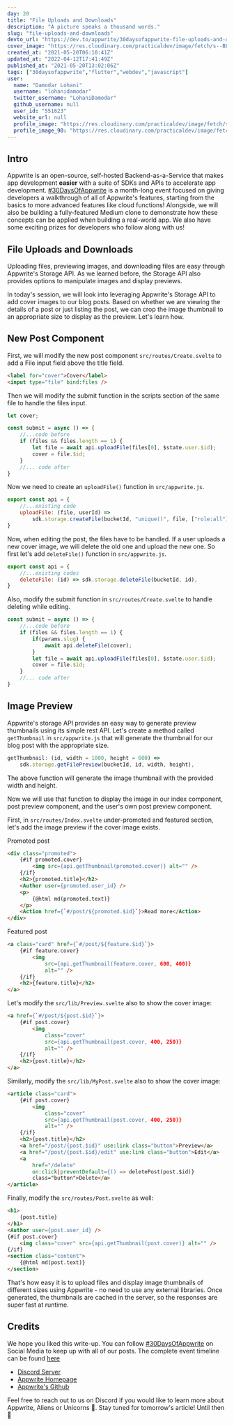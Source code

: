 ```yaml
---
day: 20
title: "File Uploads and Downloads"
description: "A picture speaks a thousand words."
slug: "file-uploads-and-downloads"
devto_url: "https://dev.to/appwrite/30daysofappwrite-file-uploads-and-downloads-1dld"
cover_image: "https://res.cloudinary.com/practicaldev/image/fetch/s--BLWhtRn8--/c_imagga_scale,f_auto,fl_progressive,h_420,q_auto,w_1000/https://dev-to-uploads.s3.amazonaws.com/uploads/articles/djaarnyip2y4dgkhgdo1.png"
created_at: "2021-05-20T06:10:41Z"
updated_at: "2022-04-12T17:41:49Z"
published_at: "2021-05-20T13:02:06Z"
tags: ["30daysofappwrite","flutter","webdev","javascript"]
user:
  name: "Damodar Lohani"
  username: "lohanidamodar"
  twitter_username: "LohaniDamodar"
  github_username: null
  user_id: "551623"
  website_url: null
  profile_image: "https://res.cloudinary.com/practicaldev/image/fetch/s--Y2Vg3V3b--/c_fill,f_auto,fl_progressive,h_640,q_auto,w_640/https://dev-to-uploads.s3.amazonaws.com/uploads/user/profile_image/551623/d6834701-4563-4984-8f1d-7c6735acd3b6.jpg"
  profile_image_90: "https://res.cloudinary.com/practicaldev/image/fetch/s--WbIqGPLg--/c_fill,f_auto,fl_progressive,h_90,q_auto,w_90/https://dev-to-uploads.s3.amazonaws.com/uploads/user/profile_image/551623/d6834701-4563-4984-8f1d-7c6735acd3b6.jpg"
---
```

## Intro
Appwrite is an open-source, self-hosted Backend-as-a-Service that makes app development **easier** with a suite of SDKs and APIs to accelerate app development. [#30DaysOfAppwrite](http://30days.appwrite.io/) is a month-long event focused on giving developers a walkthrough of all of Appwrite's features, starting from the basics to more advanced features like cloud functions! Alongside, we will also be building a fully-featured Medium clone to demonstrate how these concepts can be applied when building a real-world app. We also have some exciting prizes for developers who follow along with us!

## File Uploads and Downloads
Uploading files, previewing images, and downloading files are easy through Appwrite's Storage API. As we learned before, the Storage API also provides options to manipulate images and display previews.

In today's session, we will look into leveraging Appwrite's Storage API to add cover images to our blog posts. Based on whether we are viewing the details of a post or just listing the post, we can crop the image thumbnail to an appropriate size to display as the preview. Let's learn how.

## New Post Component
First, we will modify the new post component `src/routes/Create.svelte` to add a File input field above the title field.

```html
<label for="cover">Cover</label>
<input type="file" bind:files />
```

Then we will modify the submit function in the scripts section of the same file to handle the files input.

```js
let cover;

const submit = async () => {
    //...code before
    if (files && files.length == 1) {
        let file = await api.uploadFile(files[0], $state.user.$id);
        cover = file.$id;
    }
    //... code after
}
```

Now we need to create an `uploadFile()` function in `src/appwrite.js`.

```js
export const api = {
    //...existing code
    uploadFile: (file, userId) =>
        sdk.storage.createFile(bucketId, "unique()", file, ["role:all"], [`user:${userId}`]),
}
```

Now, when editing the post, the files have to be handled. If a user uploads a new cover image, we will delete the old one and upload the new one. So first let's add `deleteFile()` function in `src/appwrite.js`.


```js
export const api = {
    //...existing codes
    deleteFile: (id) => sdk.storage.deleteFile(bucketId, id),
}
```

Also, modify the submit function in `src/routes/Create.svelte` to handle deleting while editing.

```js
const submit = async () => {
    //...code before
    if (files && files.length == 1) {
        if(params.slug) {
            await api.deleteFile(cover);
        }
        let file = await api.uploadFile(files[0], $state.user.$id);
        cover = file.$id;
    }
    //... code after
}
```

## Image Preview
Appwrite's storage API provides an easy way to generate preview thumbnails using its simple rest API. Let's create a method called `getThumbnail` in `src/appwrite.js` that will generate the thumbnail for our blog post with the appropriate size.

```js
getThumbnail: (id, width = 1000, height = 600) =>
    sdk.storage.getFilePreview(bucketId, id, width, height),
```

The above function will generate the image thumbnail with the provided width and height.

Now we will use that function to display the image in our index component, post preview component, and the user's own post preview component.

First, in `src/routes/Index.svelte` under-promoted and featured section, let's add the image preview if the cover image exists.

Promoted post
```html
<div class="promoted">
    {#if promoted.cover}
        <img src={api.getThumbnail(promoted.cover)} alt="" />
    {/if}
    <h2>{promoted.title}</h2>
    <Author user={promoted.user_id} />
    <p>
        {@html md(promoted.text)}
    </p>
    <Action href={`#/post/${promoted.$id}`}>Read more</Action>
</div>
```

Featured post
```html
<a class="card" href={`#/post/${feature.$id}`}>
    {#if feature.cover}
        <img
            src={api.getThumbnail(feature.cover, 600, 400)}
            alt="" />
    {/if}
    <h2>{feature.title}</h2>
</a>
```

Let's modify the `src/lib/Preview.svelte` also to show the cover image:

```html
<a href={`#/post/${post.$id}`}>
    {#if post.cover}
        <img
            class="cover"
            src={api.getThumbnail(post.cover, 400, 250)}
            alt="" />
    {/if}
    <h2>{post.title}</h2>
</a>
```

Similarly, modify the `src/lib/MyPost.svelte` also to show the cover image:

```html
<article class="card">
    {#if post.cover}
        <img
            class="cover"
            src={api.getThumbnail(post.cover, 400, 250)}
            alt="" />
    {/if}
    <h2>{post.title}</h2>
    <a href="/post/{post.$id}" use:link class="button">Preview</a>
    <a href="/post/{post.$id}/edit" use:link class="button">Edit</a>
    <a
        href="/delete"
        on:click|preventDefault={() => deletePost(post.$id)}
        class="button">Delete</a>
</article>
```

Finally, modify the `src/routes/Post.svelte` as well:

```html
<h1>
    {post.title}
</h1>
<Author user={post.user_id} />
{#if post.cover}
    <img class="cover" src={api.getThumbnail(post.cover)} alt="" />
{/if}
<section class="content">
    {@html md(post.text)}
</section>
```

That's how easy it is to upload files and display image thumbnails of different sizes using Appwrite - no need to use any external libraries. Once generated, the thumbnails are cached in the server, so the responses are super fast at runtime.

## Credits 
We hope you liked this write-up. You can follow [#30DaysOfAppwrite](https://twitter.com/search?q=%2330daysofappwrite) on Social Media to keep up with all of our posts. The complete event timeline can be found [here](http://30days.appwrite.io)

* [Discord Server](https://appwrite.io/discord)
* [Appwrite Homepage](https://appwrite.io/)  
* [Appwrite's Github](https://github.com/appwrite)

Feel free to reach out to us on Discord if you would like to learn more about Appwrite, Aliens or Unicorns 🦄. Stay tuned for tomorrow's article! Until then 👋
